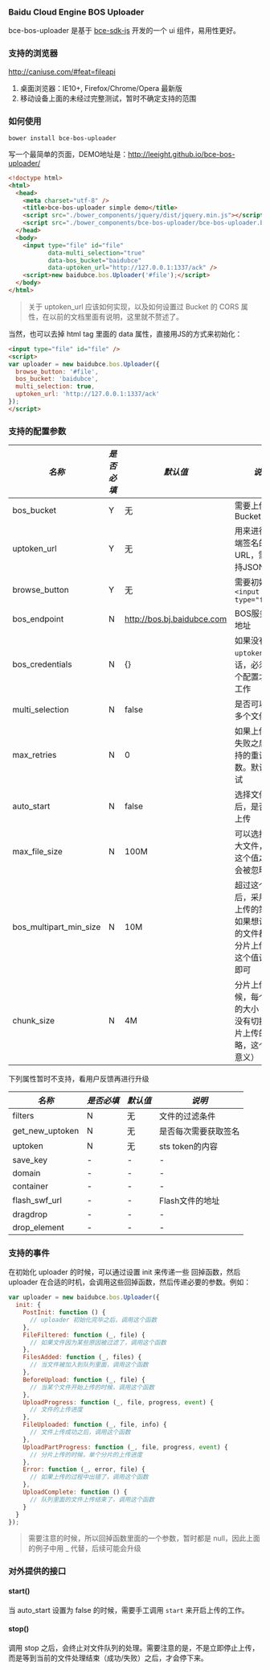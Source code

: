 ### Baidu Cloud Engine BOS Uploader

bce-bos-uploader 是基于 [bce-sdk-js](https://github.com/baidubce/bce-sdk-js) 开发的一个 ui 组件，易用性更好。

### 支持的浏览器

<http://caniuse.com/#feat=fileapi>

1. 桌面浏览器：IE10+, Firefox/Chrome/Opera 最新版
2. 移动设备上面的未经过完整测试，暂时不确定支持的范围

### 如何使用

```
bower install bce-bos-uploader
```

写一个最简单的页面，DEMO地址是：<http://leeight.github.io/bce-bos-uploader/>

```html
<!doctype html>
<html>
  <head>
    <meta charset="utf-8" />
    <title>bce-bos-uploader simple demo</title>
    <script src="./bower_components/jquery/dist/jquery.min.js"></script>
    <script src="./bower_components/bce-bos-uploader/bce-bos-uploader.bundle.js"></script>
  </head>
  <body>
    <input type="file" id="file"
           data-multi_selection="true"
           data-bos_bucket="baidubce"
           data-uptoken_url="http://127.0.0.1:1337/ack" />
    <script>new baidubce.bos.Uploader('#file');</script>
  </body>
</html>
```

> 关于 uptoken_url 应该如何实现，以及如何设置过 Bucket 的 CORS 属性，在以前的文档里面有说明，这里就不赘述了。

当然，也可以去掉 html tag 里面的 data 属性，直接用JS的方式来初始化：

```html
<input type="file" id="file" />
<script>
var uploader = new baidubce.bos.Uploader({
  browse_button: '#file',
  bos_bucket: 'baidubce',
  multi_selection: true,
  uptoken_url: 'http://127.0.0.1:1337/ack'
});
</script>
```


### 支持的配置参数

|*名称*|*是否必填*|*默认值*|*说明*|
|-----|---------|-------|-----|
|bos_bucket|Y|无|需要上传到的Bucket|
|uptoken_url|Y|无|用来进行服务端签名的URL，需要支持JSONP|
|browse_button|Y|无|需要初始化的`<input type="file"/>`|
|bos_endpoint|N|http://bos.bj.baidubce.com|BOS服务器的地址|
|bos_credentials|N|{}|如果没有设置`uptoken_url`的话，必须有这个配置才可以工作|
|multi_selection|N|false|是否可以选择多个文件|
|max_retries|N|0|如果上传文件失败之后，支持的重试次数。默认不重试|
|auto_start|N|false|选择文件之后，是否自动上传|
|max_file_size|N|100M|可以选择的最大文件，超过这个值之后，会被忽略掉|
|bos_multipart_min_size|N|10M|超过这个值之后，采用分片上传的策略。如果想让所有的文件都采用分片上传，把这个值设置为0即可|
|chunk_size|N|4M|分片上传的时候，每个分片的大小（如果没有切换到分片上传的策略，这个值没意义）|

下列属性暂时不支持，看用户反馈再进行升级

|*名称*|*是否必填*|*默认值*|*说明*|
|-----|---------|-------|-----|
|filters|N|无|文件的过滤条件|
|get_new_uptoken|N|无|是否每次需要获取签名|
|uptoken|N|无|sts token的内容|
|save_key|-|-|-|
|domain|-|-|-|
|container|-|-|-|
|flash_swf_url|-|-|Flash文件的地址|
|dragdrop|-|-|-|
|drop_element|-|-|-|

### 支持的事件

在初始化 uploader 的时候，可以通过设置 init 来传递一些 回掉函数，然后 uploader 在合适的时机，会调用这些回掉函数，然后传递必要的参数。例如：

```js
var uploader = new baidubce.bos.Uploader({
  init: {
    PostInit: function () {
      // uploader 初始化完毕之后，调用这个函数
    },
    FileFiltered: function (_, file) {
      // 如果文件因为某些原因被过滤了，调用这个函数
    },
    FilesAdded: function (_, files) {
      // 当文件被加入到队列里面，调用这个函数
    },
    BeforeUpload: function (_, file) {
      // 当某个文件开始上传的时候，调用这个函数
    },
    UploadProgress: function (_, file, progress, event) {
      // 文件的上传进度
    },
    FileUploaded: function (_, file, info) {
      // 文件上传成功之后，调用这个函数
    },
    UploadPartProgress: function (_, file, progress, event) {
      // 分片上传的时候，单个分片的上传进度
    },
    Error: function (_, error, file) {
      // 如果上传的过程中出错了，调用这个函数
    },
    UploadComplete: function () {
      // 队列里面的文件上传结束了，调用这个函数
    }
  }
});
```

> 需要注意的时候，所以回掉函数里面的一个参数，暂时都是 null，因此上面的例子中用 _ 代替，后续可能会升级


### 对外提供的接口


#### start()

当 auto_start 设置为 false 的时候，需要手工调用 `start` 来开启上传的工作。

#### stop()

调用 stop 之后，会终止对文件队列的处理。需要注意的是，不是立即停止上传，而是等到当前的文件处理结束（成功/失败）之后，才会停下来。